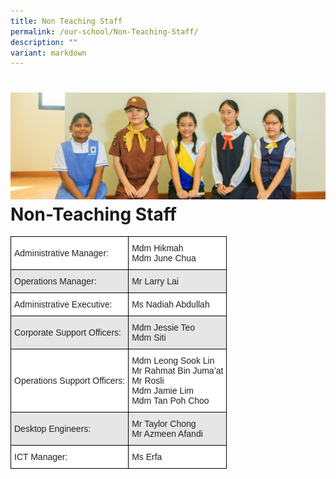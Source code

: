 ```yaml
---
title: Non Teaching Staff
permalink: /our-school/Non-Teaching-Staff/
description: ""
variant: markdown
---
```

![](/images/Banners/banner_ourschool__11_.jpg)
Non-Teaching Staff
==================

<style type="text/css">
.tg  {border-collapse:collapse;border-spacing:0;}
.tg td{border-color:black;border-style:solid;border-width:1px;font-family:Arial, sans-serif;font-size:14px;
  overflow:hidden;padding:10px 5px;word-break:normal;}
.tg th{border-color:black;border-style:solid;border-width:1px;font-family:Arial, sans-serif;font-size:14px;
  font-weight:normal;overflow:hidden;padding:10px 5px;word-break:normal;}
.tg .tg-h5mn{background-color:#E6E6E6;color:#222;text-align:left;vertical-align:middle}
.tg .tg-1ppo{background-color:#FFF;color:#222;text-align:left;vertical-align:middle}
</style>
<table class="tg">
<thead>
  <tr>
    <th class="tg-1ppo">Administrative Manager:</th>
    <th class="tg-1ppo">Mdm Hikmah<br>Mdm June Chua</th>
  </tr>
</thead>
<tbody>
  <tr>
    <td class="tg-h5mn">Operations Manager:</td>
    <td class="tg-h5mn">Mr Larry Lai</td>
  </tr>
  <tr>
    <td class="tg-1ppo">Administrative Executive:</td>
    <td class="tg-1ppo">Ms Nadiah Abdullah</td>
  </tr>
  <tr>
    <td class="tg-h5mn">Corporate Support Officers:</td>
    <td class="tg-h5mn">Mdm Jessie Teo<br>Mdm Siti</td>
  </tr>
  <tr>
    <td class="tg-1ppo">Operations Support Officers:</td>
    <td class="tg-1ppo">Mdm Leong Sook Lin<br>Mr Rahmat Bin Juma’at<br>Mr Rosli<br>Mdm Jamie Lim<br>Mdm Tan Poh Choo</td>
  </tr>
  <tr>
    <td class="tg-h5mn">Desktop Engineers:</td>
    <td class="tg-h5mn">Mr Taylor Chong<br>Mr Azmeen Afandi</td>
  </tr>
  <tr>
    <td class="tg-1ppo">ICT Manager:</td>
    <td class="tg-1ppo">Ms Erfa</td>
  </tr>
</tbody>
</table>